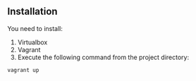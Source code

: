 ## Installation

You need to install:

1. Virtualbox
2. Vagrant
3. Execute the following command from the project directory:
```
vagrant up
```